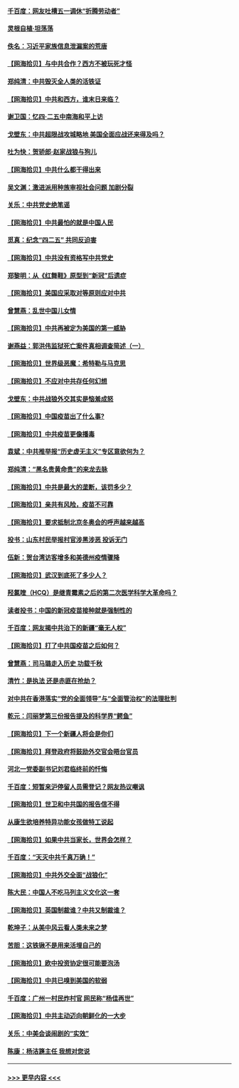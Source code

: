 #### [千百度：网友吐槽五一调休“折腾劳动者”](../pages/nsc993/n12905934.md?t=04261901) 
#### [灵根自植‧坦荡荡](../pages/nsc993/n12905562.md?t=04261901) 
#### [佚名：习近平家族信息泄漏案的荒唐](../pages/nsc993/n12904705.md?t=04261901) 
#### [【网海拾贝】与中共合作？西方不被玩死才怪](../pages/nsc993/n12903873.md?t=04261901) 
#### [郑纯清：中共毁灭全人类的活铁证](../pages/nsc993/n12903785.md?t=04261901) 
#### [【网海拾贝】中共和西方，谁末日来临？](../pages/nsc993/n12903482.md?t=04261901) 
#### [谢卫国：忆四‧二五中南海和平上访](../pages/nsc993/n12902192.md?t=04261901) 
#### [戈壁东：中共超限战攻城略地 美国全面应战还来得及吗？](../pages/nsc993/n12902297.md?t=04261901) 
#### [吐为快：贺骄郎‧赵家战狼与狗儿](../pages/nsc993/n12902280.md?t=04261901) 
#### [【网海拾贝】中共什么都干得出来](../pages/nsc993/n12897500.md?t=04261901) 
#### [吴文渊：激进派用种族审视社会问题 加剧分裂](../pages/nsc993/n12893881.md?t=04261901) 
#### [关乐：中共党史绝笔谣](../pages/nsc993/n12897270.md?t=04261901) 
#### [【网海拾贝】中共最怕的就是中国人民](../pages/nsc993/n12894705.md?t=04261901) 
#### [觅真：纪念“四二五” 共同反迫害](../pages/nsc993/n12894553.md?t=04261901) 
#### [【网海拾贝】中共没有资格写中共党史](../pages/nsc993/n12892231.md?t=04261901) 
#### [郑黎明：从《红舞鞋》原型到“新冠”后遗症](../pages/nsc993/n12890469.md?t=04261901) 
#### [【网海拾贝】美国应采取对等原则应对中共](../pages/nsc993/n12889176.md?t=04261901) 
#### [曾慧燕：乱世中国儿女情](../pages/nsc993/n12887931.md?t=04261901) 
#### [【网海拾贝】中共再被定为美国的第一威胁](../pages/nsc993/n12887580.md?t=04261901) 
#### [谢燕益：郭洪伟监狱死亡案件真相调查简述（一）](../pages/nsc993/n12885648.md?t=04261901) 
#### [【网海拾贝】世界级恶魔：希特勒与马克思](../pages/nsc993/n12884062.md?t=04261901) 
#### [【网海拾贝】不应对中共存任何幻想](../pages/nsc993/n12881460.md?t=04261901) 
#### [戈壁东：中共战狼外交其实是恼羞成怒](../pages/nsc993/n12880392.md?t=04261901) 
#### [【网海拾贝】中国疫苗出了什么事?](../pages/nsc993/n12879124.md?t=04261901) 
#### [【网海拾贝】中共疫苗更像播毒](../pages/nsc993/n12876631.md?t=04261901) 
#### [袁斌：中共推举报“历史虚无主义”专区意欲何为？](../pages/nsc993/n12876530.md?t=04261901) 
#### [郑纯清：“黑名贵黄命贵”的来龙去脉](../pages/nsc993/n12875589.md?t=04261901) 
#### [【网海拾贝】中共是最大的垄断，该罚多少？](../pages/nsc993/n12874006.md?t=04261901) 
#### [【网海拾贝】亲共有风险，疫苗不可靠](../pages/nsc993/n12872224.md?t=04261901) 
#### [【网海拾贝】要求抵制北京冬奥会的呼声越来越高](../pages/nsc993/n12868962.md?t=04261901) 
#### [投书：山东村民举报村官涉黑涉恶 投诉无门](../pages/nsc993/n12869726.md?t=04261901) 
#### [伍新：贺台湾访客增多和美德州疫情骤降](../pages/nsc993/n12865651.md?t=04261901) 
#### [【网海拾贝】武汉到底死了多少人？](../pages/nsc993/n12863707.md?t=04261901) 
#### [羟氯喹（HCQ）是继青霉素之后的第二次医学科学大革命吗？](../pages/nsc993/n12638564.md?t=04261901) 
#### [读者投书：中国的新冠疫苗接种就是强制性的](../pages/nsc993/n12859932.md?t=04261901) 
#### [千百度：网友揭中共治下的新疆“毫无人权”](../pages/nsc993/n12858385.md?t=04261901) 
#### [【网海拾贝】打了中共国疫苗之后如何？](../pages/nsc993/n12857866.md?t=04261901) 
#### [曾慧燕：司马璐走入历史 功载千秋](../pages/nsc993/n12856996.md?t=04261901) 
#### [清竹：是执法 还是赤匪在抢劫？](../pages/nsc993/n12856952.md?t=04261901) 
#### [对中共在香港落实“党的全面领导”与“全面管治权”的法理批判](../pages/nsc993/n12856929.md?t=04261901) 
#### [乾元：闫丽梦第三份报告提及的科学界“鳄鱼”](../pages/nsc993/n12855985.md?t=04261901) 
#### [【网海拾贝】下一个新疆人将会是你们](../pages/nsc993/n12855864.md?t=04261901) 
#### [【网海拾贝】拜登政府将鼓励外交官会晤台官员](../pages/nsc993/n12853615.md?t=04261901) 
#### [河北一党委副书记刘君临终前的忏悔](../pages/nsc993/n12849420.md?t=04261901) 
#### [千百度：短暂来沪停留人员需登记？网友热议嘲讽](../pages/nsc993/n12853497.md?t=04261901) 
#### [【网海拾贝】世卫和中共国的报告信不得](../pages/nsc993/n12850902.md?t=04261901) 
#### [从康生欲培养特异功能女孩做特工说起](../pages/nsc993/n12849289.md?t=04261901) 
#### [【网海拾贝】如果中共当家长，世界会怎样？](../pages/nsc993/n12848436.md?t=04261901) 
#### [千百度：“天灭中共千真万确！”](../pages/nsc993/n12845659.md?t=04261901) 
#### [【网海拾贝】中共外交全面“战狼化”](../pages/nsc993/n12845607.md?t=04261901) 
#### [陈大民：中国人不吃马列主义文化这一套](../pages/nsc993/n12842496.md?t=04261901) 
#### [【网海拾贝】英国制裁谁？中共又制裁谁？](../pages/nsc993/n12840909.md?t=04261901) 
#### [乾坤子：从美中风云看人类未来之梦](../pages/nsc993/n12840590.md?t=04261901) 
#### [苦胆：这铁锹不是用来活埋自己的](../pages/nsc993/n12839512.md?t=04261901) 
#### [【网海拾贝】欧中投资协定很可能要泡汤](../pages/nsc993/n12835122.md?t=04261901) 
#### [【网海拾贝】中共已嗅到美国的软弱](../pages/nsc993/n12832411.md?t=04261901) 
#### [千百度：广州一村民炸村官 网民称“杨佳再世”](../pages/nsc993/n12832380.md?t=04261901) 
#### [【网海拾贝】中共主动迈向朝鲜化的一大步](../pages/nsc993/n12829887.md?t=04261901) 
#### [关乐：中美会谈闹剧的“实效”](../pages/nsc993/n12826698.md?t=04261901) 
#### [陈康：杨洁篪主任  我想对您说](../pages/nsc993/n12826609.md?t=04261901) 

----
#### [ >>> 更早内容 <<< ](../indexes/nsc993-earlier.md)
